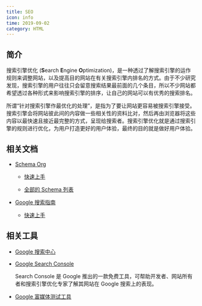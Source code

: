 ```yaml
---
title: SEO
icon: info
time: 2019-09-02
category: HTML
---
```


## 简介

搜索引擎优化 (**S**earch **E**ngine **O**ptimization)，是一种透过了解搜索引擎的运作规则来调整网站，以及提高目的网站在有关搜索引擎内排名的方式。由于不少研究发现，搜索引擎的用户往往只会留意搜索结果最前面的几个条目，所以不少网站都希望透过各种形式来影响搜索引擎的排序，让自己的网站可以有优秀的搜索排名。

所谓“针对搜索引擎作最优化的处理”，是指为了要让网站更容易被搜索引擎接受。搜索引擎会将网站彼此间的内容做一些相关性的资料比对，然后再由浏览器将这些内容以最快速且接近最完整的方式，呈现给搜索者。搜索引擎优化就是通过搜索引擎的规则进行优化，为用户打造更好的用户体验，最终的目的就是做好用户体验。

## 相关文档

- [Schema Org](https://schema.org/)

  - [快速上手](https://schema.org/docs/gs.html)

  - [全部的 Schema 列表](https://schema.org/docs/full.html)

- [Google 搜索指南](https://developers.google.com/search/docs/)

  - [快速上手](https://developers.google.com/search/docs/guides/get-started)

## 相关工具

- [Google 搜索中心](https://developers.google.com/search)

- [Google Search Console](https://search.google.com/search-console/)

  Search Console 是 Google 推出的一款免费工具，可帮助开发者、网站所有者和搜索引擎优化专家了解其网站在 Google 搜索上的表现。

- [Google 富媒体测试工具](https://search.google.com/test/rich-results)

